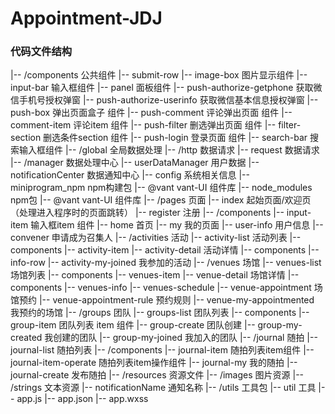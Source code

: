 # Appointment-JDJ
 
### 代码文件结构

|-- /components 公共组件
    |-- submit-row
    |-- image-box 图片显示组件
    |-- input-bar 输入框组件
    |-- panel 面板组件
    |-- push-authorize-getphone 获取微信手机号授权弹窗
    |-- push-authorize-userinfo 获取微信基本信息授权弹窗
    |-- push-box 弹出页面盒子 组件
    |-- push-comment 评论弹出页面 组件
        |-- comment-item 评论item 组件
    |-- push-filter 删选弹出页面 组件
        |-- filter-section 删选条件section 组件
    |-- push-login 登录页面 组件
    |-- search-bar 搜索输入框组件
|-- /global 全局数据处理
    |-- /http 数据请求
        |-- request 数据请求
    |-- /manager 数据处理中心
        |-- userDataManager 用户数据
    |-- notificationCenter 数据通知中心
    |-- config 系统相关信息
|-- miniprogram_npm npm构建包
    |-- @vant vant-UI 组件库
|-- node_modules npm包
    |-- @vant vant-UI 组件库
|-- /pages 页面
    |-- index 起始页面/欢迎页（处理进入程序时的页面跳转）
    |-- register 注册
        |-- /components
            |-- input-item 输入框item 组件
    |-- home 首页
    |-- my 我的页面
    |-- user-info 用户信息
    |-- convener 申请成为召集人
    |-- /activities 活动
        |-- activity-list 活动列表
            |-- components
                |-- activity-item
        |-- activity-detail 活动详情
            |-- components
                |-- info-row
        |-- activity-my-joined 我参加的活动
    |-- /venues 场馆
        |-- venues-list 场馆列表
            |-- components
                |-- venues-item
        |-- venue-detail 场馆详情
            |-- components
                |-- venues-info
                |-- venues-schedule
        |-- venue-appointment 场馆预约
        |-- venue-appointment-rule 预约规则
        |-- venue-my-appointmented 我预约的场馆
    |-- /groups 团队
        |-- groups-list 团队列表
            |-- components
                |-- group-item 团队列表 item 组件
        |-- group-create 团队创建
        |-- group-my-created 我创建的团队
        |-- group-my-joined 我加入的团队
    |-- /journal 随拍
        |-- journal-list 随拍列表
            |-- /components
                |-- journal-item 随拍列表item组件
                |-- journal-item-operate 随拍列表item操作组件
        |-- journal-my 我的随拍
        |-- journal-create 发布随拍
|-- /resources 资源文件
    |-- /images 图片资源
    |-- /strings 文本资源
        |-- notificationName 通知名称
|-- /utils 工具包
    |-- util 工具
|-- app.js
|-- app.json
|-- app.wxss